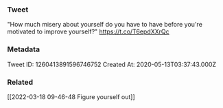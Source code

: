 ### Tweet
"How much misery about yourself do you have to have before you're motivated to improve yourself?" https://t.co/T6epdXXrQc

### Metadata
Tweet ID: 1260413891596746752
Created At: 2020-05-13T03:37:43.000Z

### Related
[[2022-03-18 09-46-48 Figure yourself out]]

